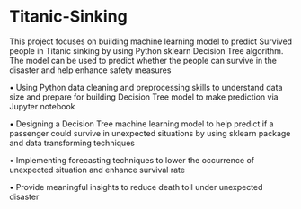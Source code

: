 # Titanic-Sinking
This project focuses on building machine learning model to predict Survived people in Titanic sinking by using Python sklearn Decision Tree algorithm. The model can be used to predict whether the people can survive in the disaster and help enhance safety measures

•	Using Python data cleaning and preprocessing skills to understand data size and prepare for building Decision Tree model to make prediction via Jupyter notebook

•	Designing a Decision Tree machine learning model to help predict if a passenger could survive in unexpected situations by using sklearn package and data transforming techniques

•	Implementing forecasting techniques to lower the occurrence of unexpected situation and enhance survival rate

•	Provide meaningful insights to reduce death toll under unexpected disaster
